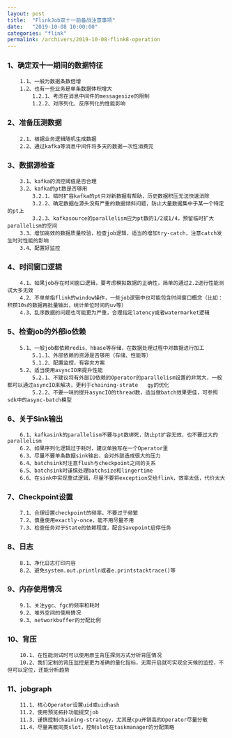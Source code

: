 ```yaml
---
layout: post
title:  "FlinkJob双十一前备战注意事项"
date:   "2019-10-08 10:00:00"
categories: "flink"
permalink: /archivers/2019-10-08-flink8-operation
---
```



### 1、确定双十一期间的数据特征
		1.1、一般为数据条数倍增
		1.2、也有一些业务是单条数据体积增大
			1.2.1、考虑在消息中间件的messagesize的限制
			1.2.2、对序列化、反序列化的性能影响

### 2、准备压测数据
		2.1、根据业务逻辑随机生成数据
		2.2、通过kafka等消息中间件将多天的数据一次性消费完

### 3、数据源检查
		3.1、kafka的流控阈值是否合理
		3.2、kafka的pt数是否够用
			3.2.1、临时扩容kafka的pt只对新数据有帮助，历史数据积压无法快速消除
			3.2.2、确定数据在源头没有严重的数据倾斜问题，防止大量数据集中于某一个特定的pt上
			3.2.3、kafkasource的parallelism应为pt数的1/2或1/4，预留临时扩大parallelism的空间
		3.3、增加高效的数据质量校验，检查job逻辑，适当的增加try-catch，注意catch发生时对性能的影响
		3.4、配置好监控

###	4、时间窗口逻辑
		4.1、如果job存在时间窗口逻辑，要考虑模拟数据的正确性，简单的通过2.2进行性能测试大多无效
		4.2、不单单指flink的window操作，一些job逻辑中也可能包含时间窗口概念（比如：积攒10s的数据再批量输出，统计单位时间的uv等）
		4.3、乱序数据的问题也可能更为严重，合理指定latency或者watermarket逻辑

### 5、检查job的外部io依赖
		5.1、一般job都依赖redis、hbase等存储，在数据处理过程中对数据进行加工
			5.1.1、外部依赖的资源是否够用（存储、性能等）
			5.1.2、配置监控，有容灾方案
		5.2、适当使用asyncIO来提升性能
			5.2.1、不建议将有外部IO依赖的Operator的parallelism设置的非常大，一般都可以通过asyncIO来解决，更利于chaining-strate	gy的优化
			5.2.2、不要一味的提升asyncIO的thread数，适当做batch效果更佳，可参照sdk中的async-batch模型

### 6、关于Sink输出
		6.1、kafkasink的parallelism不要与pt数绑死，防止pt扩容无效，也不要过大的parallelism
		6.2、如果序列化逻辑过于耗时，建议单独写在一个Operator里
		6.3、尽量不要单条数据sink输出，会对外部造成很大的压力
		6.4、batchsink时注意flush与checkpoint之间的关系
		6.5、batchsink时谨慎处理batchsize和lingertime
		6.6、在sink中实现重试逻辑，尽量不要将exception交给flink，效率太低，代价太大

### 7、Checkpoint设置
		7.1、合理设置checkpoint的频率，不要过于频繁
		7.2、慎重使用exactly-once，能不用尽量不用
		7.3、检查任务对于State的依赖程度，配合Savepoint启停任务

### 8、日志
		8.1、净化日志打印内容
		8.2、避免system.out.println或者e.printstacktrace()等

### 9、内存使用情况
		9.1、关注ygc、fgc的频率和耗时
		9.2、堆外空间的使用情况
		9.3、networkbuffer的分配比例

### 10、背压
		10.1、在性能测试时可以使用原生背压探测方式分析背压情况
		10.2、我们定制的背压监控是更为准确的量化指标，无需开启就可实现全天候的监控，不但可以定位，还能分析趋势

### 11、jobgraph
		11.1、核心Operator设置uid或uidhash
		11.2、使用预览拓扑功能提交job
		11.3、谨慎控制chaining-strategy，尤其是cpu开销高的Operator尽量分散
		11.4、尽量离散同类slot，控制slot在taskmanager的分配策略